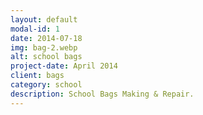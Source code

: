 ```yaml
---
layout: default
modal-id: 1
date: 2014-07-18
img: bag-2.webp
alt: school bags
project-date: April 2014
client: bags
category: school
description: School Bags Making & Repair.
---
```

